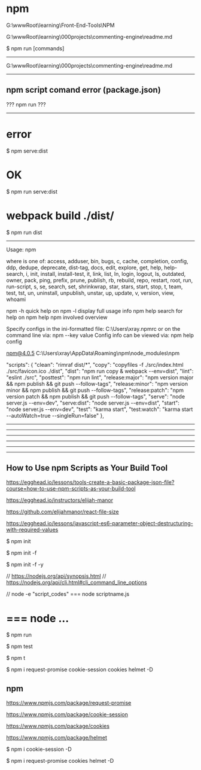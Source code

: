 # npm  



G:\wwwRoot\learning\Front-End-Tools\NPM





G:\wwwRoot\learning\000projects\commenting-engine\readme.md


$ npm run [commands] 


*******************************************************************************
G:\wwwRoot\learning\000projects\commenting-engine\readme.md
*******************************************************************************


## npm script comand error (package.json)

??? npm run ???

***************************************
# error  
$ npm serve:dist

# OK  
$ npm run serve:dist

# webpack build ./dist/
$ npm run dist

***************************************


Usage: npm <command>

where <command> is one of:
    access, adduser, bin, bugs, c, cache, completion, config,
    ddp, dedupe, deprecate, dist-tag, docs, edit, explore, get,
    help, help-search, i, init, install, install-test, it, link,
    list, ln, login, logout, ls, outdated, owner, pack, ping,
    prefix, prune, publish, rb, rebuild, repo, restart, root,
    run, run-script, s, se, search, set, shrinkwrap, star,
    stars, start, stop, t, team, test, tst, un, uninstall,
    unpublish, unstar, up, update, v, version, view, whoami

npm <cmd> -h     quick help on <cmd>
npm -l           display full usage info
npm help <term>  search for help on <term>
npm help npm     involved overview

Specify configs in the ini-formatted file:
    C:\Users\xray\.npmrc
or on the command line via: npm <command> --key value
Config info can be viewed via: npm help config

npm@4.0.5 C:\Users\xray\AppData\Roaming\npm\node_modules\npm



"scripts": {
    "clean": "rimraf dist/*",
    "copy": "copyfiles -f ./src/index.html ./src/favicon.ico ./dist",
    "dist": "npm run copy & webpack --env=dist",
    "lint": "eslint ./src",
    "posttest": "npm run lint",
    "release:major": "npm version major && npm publish && git push --follow-tags",
    "release:minor": "npm version minor && npm publish && git push --follow-tags",
    "release:patch": "npm version patch && npm publish && git push --follow-tags",
    "serve": "node server.js --env=dev",
    "serve:dist": "node server.js --env=dist",
    "start": "node server.js --env=dev",
    "test": "karma start",
    "test:watch": "karma start --autoWatch=true --singleRun=false"
},


*******************************************************************************
*******************************************************************************





*******************************************************************************






*******************************************************************************








*******************************************************************************







*******************************************************************************


## How to Use npm Scripts as Your Build Tool


https://egghead.io/lessons/tools-create-a-basic-package-json-file?course=how-to-use-npm-scripts-as-your-build-tool


https://egghead.io/instructors/elijah-manor

https://github.com/elijahmanor/react-file-size

https://egghead.io/lessons/javascript-es6-parameter-object-destructuring-with-required-values


$ npm init 

$ npm init -f

$ npm init -f -y

// https://nodejs.org/api/synopsis.html
// https://nodejs.org/api/cli.html#cli_command_line_options

// node -e "script_codes" === node scriptname.js

# === node ...
$ npm run  



$ npm test

$ npm t







$ npm i request-promise cookie-session cookies helmet -D




## npm

https://www.npmjs.com/package/request-promise

https://www.npmjs.com/package/cookie-session


https://www.npmjs.com/package/cookies

https://www.npmjs.com/package/helmet


$ npm i cookie-session -D

$ npm i request-promise cookies helmet -D




































